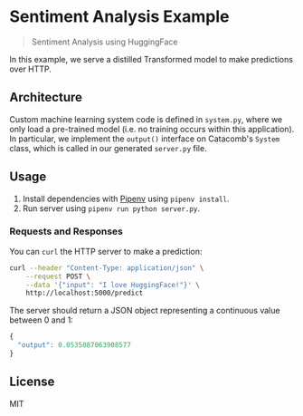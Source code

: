 # Sentiment Analysis Example
> Sentiment Analysis using HuggingFace

In this example, we serve a distilled Transformed model to make predictions over HTTP.

## Architecture
Custom machine learning system code is defined in `system.py`, where we only load a pre-trained model (i.e. no training occurs within this application). In particular, we implement the `output()` interface on Catacomb's `System` class, which is called in our generated `server.py` file.

## Usage
1. Install dependencies with [Pipenv](https://pipenv-fork.readthedocs.io/en/latest/) using `pipenv install`.
2. Run server using `pipenv run python server.py`.

### Requests and Responses
You can `curl` the HTTP server to make a prediction:

```bash
curl --header "Content-Type: application/json" \
    --request POST \
    --data '{"input": "I love HuggingFace!"}' \
    http://localhost:5000/predict
```

The server should return a JSON object representing a continuous value between 0 and 1:

```javascript
{
  "output": 0.0535087063908577
}
```

## License
MIT
